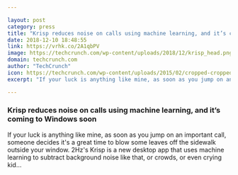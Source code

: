 ```yaml
---

layout: post
category: press
title: "Krisp reduces noise on calls using machine learning, and it’s coming to Windows soon"
date: 2018-12-10 18:48:55
link: https://vrhk.co/2A1qbPV
image: https://techcrunch.com/wp-content/uploads/2018/12/krisp_head.png?w=620
domain: techcrunch.com
author: "TechCrunch"
icon: https://techcrunch.com/wp-content/uploads/2015/02/cropped-cropped-favicon-gradient.png?w=180
excerpt: "If your luck is anything like mine, as soon as you jump on an important call, someone decides it's a great time to blow some leaves off the sidewalk outside your window. 2Hz's Krisp is a new desktop app that uses machine learning to subtract background noise like that, or crowds, or even crying kid…"

---
```


### Krisp reduces noise on calls using machine learning, and it’s coming to Windows soon

If your luck is anything like mine, as soon as you jump on an important call, someone decides it's a great time to blow some leaves off the sidewalk outside your window. 2Hz's Krisp is a new desktop app that uses machine learning to subtract background noise like that, or crowds, or even crying kid…